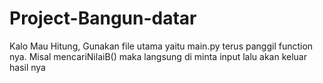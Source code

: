 # Project-Bangun-datar
Kalo Mau Hitung, Gunakan file utama yaitu main.py terus panggil function nya. Misal
mencariNilaiB()
maka langsung di minta input lalu akan keluar hasil nya
